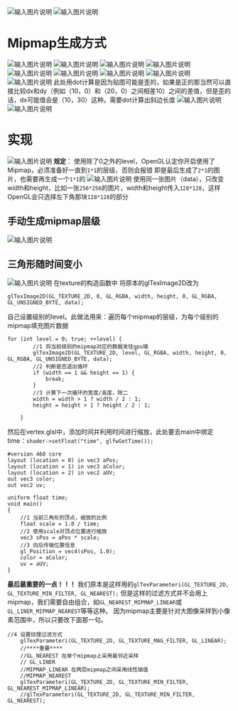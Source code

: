 ![输入图片说明](/imgs/2024-10-27/HXXMESHfOhzZ7TBM.png)
![输入图片说明](/imgs/2024-10-27/VpRKtIXh3LdjQwQh.png)

# Mipmap生成方式
![输入图片说明](/imgs/2024-10-27/WnH5md67UslU9Ph9.png)
![输入图片说明](/imgs/2024-10-27/zNaiuYKYFVzpaBiy.png)
![输入图片说明](/imgs/2024-10-27/EziP1YDJyyyrkBO7.png)
![输入图片说明](/imgs/2024-10-27/dxILoFRLHn5MUZLw.png)
![输入图片说明](/imgs/2024-10-27/3IbcSjWPIiMp2X5f.png)
![输入图片说明](/imgs/2024-10-27/M8mTNQbkii610qBC.png)
![输入图片说明](/imgs/2024-10-27/baSgPHlSpSA93fhy.png)
![输入图片说明](/imgs/2024-10-27/YxneQRLSI775uahU.png)
![输入图片说明](/imgs/2024-10-27/OcdNimEhaKxJ7PV2.png)
此处用dot计算是因为贴图可能是歪的，如果是正的那当然可以直接比较dx和dy（例如（10，0）和（20，0）之间相差10）之间的差值，但是歪的话，dx可能值会是（10，30）这种。需要dot计算出斜边长度
![输入图片说明](/imgs/2024-10-27/QUOyuXHB9AnLKcMB.png)![输入图片说明](/imgs/2024-10-27/VcKIOGj5WaT26vHV.png)
# 实现
![输入图片说明](/imgs/2024-10-27/HNG4N1yGQg4cfMdG.png)
**规定**：
使用除了0之外的level，OpenGL认定你开启使用了Mipmap，必须准备好一直到`1*1`的层级，否则会报错
即是最后生成了`2*1`的图片，也需要再生成一个`1*1`的
![输入图片说明](/imgs/2024-10-27/iPDOZZqgzvfNfVOK.png)
使用同一张图片（data），只改变width和height，比如一张`256*256`的图片，width和height传入`128*128`，这样OpenGL会只选择左下角那块`128*128`的部分
## 手动生成mipmap层级
![输入图片说明](/imgs/2024-10-27/fCyrCrJ96z4eDn6R.png)
## 三角形随时间变小
![输入图片说明](/imgs/2024-10-27/EY9G9rShjdL29bn1.png)
在texture的构造函数中
将原本的glTexImage2D改为
```
glTexImage2D(GL_TEXTURE_2D, 0, GL_RGBA, width, height, 0, GL_RGBA, GL_UNSIGNED_BYTE, data);
```
自己设置级别的level。此做法用来：遍历每个mipmap的层级，为每个级别的mipmap填充图片数据
```
for (int level = 0; true; ++level) {
        //1 将当前级别的mipmap对应的数据发往gpu端
        glTexImage2D(GL_TEXTURE_2D, level, GL_RGBA, width, height, 0, GL_RGBA, GL_UNSIGNED_BYTE, data);
        //2 判断是否退出循环
        if (width == 1 && height == 1) {
            break;
        }
        //3 计算下一次循环的宽度/高度，除二
        width = width > 1 ? width / 2 : 1;
        height = height > 1 ? height / 2 : 1;

    }
```
然后在vertex.glsl中，添加时间并利用时间进行缩放，此处要去main中绑定time：`shader->setFloat("time", glfwGetTime());`
```
#version 460 core
layout (location = 0) in vec3 aPos;
layout (location = 1) in vec3 aColor;
layout (location = 2) in vec2 aUV;
out vec3 color;
out vec2 uv;

uniform float time;
void main()
{
    //1 当前三角形的顶点，缩放的比例
    float scale = 1.0 / time;
    //2 使用scale对顶点位置进行缩放
    vec3 sPos = aPos * scale;
    //3 向后传输位置信息
    gl_Position = vec4(sPos, 1.0);
    color = aColor;
    uv = aUV;
}
```
**最后最重要的一点！！！**
我们原本是这样用的`glTexParameteri(GL_TEXTURE_2D, GL_TEXTURE_MIN_FILTER, GL_NEAREST);`
但是这样的过滤方式并不会用上mipmap，我们需要自由组合，如`GL_NEAREST_MIPMAP_LINEAR`或`GL_LINER_MIPMAP_NEAREST`等等这种。
因为mipmap主要是针对大图像采样到小像素范围中，所以只要改下面那一句。
```
//4 设置纹理过滤方式
    glTexParameteri(GL_TEXTURE_2D, GL_TEXTURE_MAG_FILTER, GL_LINEAR);
    //****重要****
    //GL_NEAREST 在单个mipmap上采用最邻近采样
    // GL_LINER
    //MIPMAP_LINEAR 在两层mipmap之间采用线性插值
    //MIPMAP_NEAREST 
    glTexParameteri(GL_TEXTURE_2D, GL_TEXTURE_MIN_FILTER, GL_NEAREST_MIPMAP_LINEAR);
    //glTexParameteri(GL_TEXTURE_2D, GL_TEXTURE_MIN_FILTER, GL_NEAREST);
```
<!--stackedit_data:
eyJoaXN0b3J5IjpbLTE5MTU4MDM2ODAsMjU0NDYxOTg0LDE0Mj
UzMzM3MTMsLTcyOTg3NjcxOSw2MjEzODQ5MjYsLTQ0MTM5NjEz
OSwtNjU1MDg4NjY1LC00Mzg2NTk4NTEsLTYxMTE2MDMsMTI3OT
I5MDU0NiwtNDU3ODE4NTcyLC0xMDQxOTgwMDYwLC0xMDM2MjYz
Njc5LC0xNDg1Nzc2ODY0LC0xMDEzMjUyMDQzLDIwNzc0NzIyOT
hdfQ==
-->